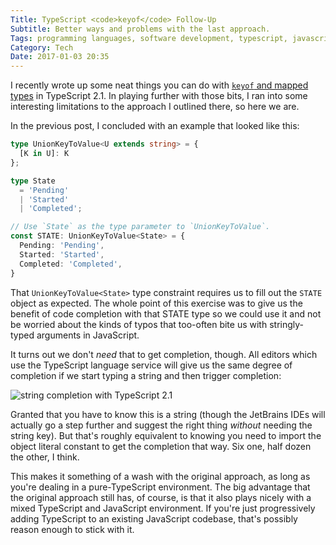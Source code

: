 ```yaml
---
Title: TypeScript <code>keyof</code> Follow-Up
Subtitle: Better ways and problems with the last approach.
Tags: programming languages, software development, typescript, javascript
Category: Tech
Date: 2017-01-03 20:35
---
```


I recently wrote up some neat things you can do with [`keyof` and mapped types][prev] in TypeScript 2.1. In playing further with those bits, I ran into some interesting limitations to the approach I outlined there, so here we are.

[prev]: http://www.chriskrycho.com/2016/keyof-and-mapped-types-in-typescript-21.html

In the previous post, I concluded with an example that looked like this:

```typescript
type UnionKeyToValue<U extends string> = {
  [K in U]: K
};

type State
  = 'Pending'
  | 'Started'
  | 'Completed';

// Use `State` as the type parameter to `UnionKeyToValue`.
const STATE: UnionKeyToValue<State> = {
  Pending: 'Pending',
  Started: 'Started',
  Completed: 'Completed',
}
```

That `UnionKeyToValue<State>` type constraint requires us to fill out the `STATE` object as expected. The whole point of this exercise was to give us the benefit of code completion with that STATE type so we could use it and not be worried about the kinds of typos that too-often bite us with stringly-typed arguments in JavaScript.

It turns out we don't *need* that to get completion, though. All editors which use the TypeScript language service will give us the same degree of completion if we start typing a string and then trigger completion:

![string completion with TypeScript 2.1](http://cdn.chriskrycho.com/images/more-ts.gif "screen capture of string completion in VS Code")

Granted that you have to know this is a string (though the JetBrains IDEs will actually go a step further and suggest the right thing *without* needing the string key). But that's roughly equivalent to knowing you need to import the object literal constant to get the completion that way. Six one, half dozen the other, I think.

This makes it something of a wash with the original approach, as long as you're dealing in a pure-TypeScript environment. The big advantage that the original approach still has, of course, is that it also plays nicely with a mixed TypeScript and JavaScript environment. If you're just progressively adding TypeScript to an existing JavaScript codebase, that's possibly reason enough to stick with it.
